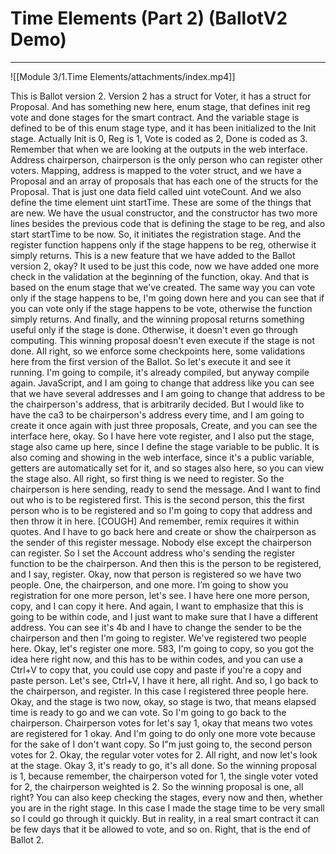 # Time Elements (Part 2) (BallotV2 Demo)
---
![[Module 3/1.Time Elements/attachments/index.mp4]]



This is Ballot version 2. Version 2 has a struct for Voter,
it has a struct for Proposal. And has something new here, enum stage, that defines init reg vote and
done stages for the smart contract. And the variable stage is defined
to be of this enum stage type, and it has been initialized to the Init stage. Actually Init is 0, Reg is 1,
Vote is coded as 2, Done is coded as 3. Remember that when we are looking at
the outputs in the web interface. Address chairperson, chairperson is the
only person who can register other voters. Mapping, address is mapped to the voter
struct, and we have a Proposal and an array of proposals that has each
one of the structs for the Proposal. That is just one data field
called uint voteCount. And we also define the time
element uint startTime. These are some of the things that are new. We have the usual constructor, and the constructor has two more lines besides
the previous code that is defining the stage to be reg, and
also start startTime to be now. So, it initiates the registration stage. And the register function happens
only if the stage happens to be reg, otherwise it simply returns. This is a new feature that we have
added to the Ballot version 2, okay? It used to be just this code,
now we have added one more check in the validation at the beginning
of the function, okay. And that is based on the enum
stage that we've created. The same way you can vote only
if the stage happens to be, I'm going down here and you can see
that if you can vote only if the stage happens to be vote,
otherwise the function simply returns. And finally, and the winning proposal returns something
useful only if the stage is done. Otherwise, it doesn't even
go through computing. This winning proposal doesn't even
execute if the stage is not done. All right, so
we enforce some checkpoints here, some validations here from
the first version of the Ballot. So let's execute it and see it running. I'm going to compile, it's already
compiled, but anyway compile again. JavaScript, and I am going to change
that address like you can see that we have several addresses and
I am going to change that address to be the chairperson's address,
that is arbitrarily decided. But I would like to have the ca3 to be
chairperson's address every time, and I am going to create it once again
with just three proposals, Create, and you can see the interface here, okay. So I have here vote register,
and I also put the stage, stage also came up here, since I define
the stage variable to be public. It is also coming and showing in the web
interface, since it's a public variable, getters are automatically set for
it, and so stages also here, so you can view the stage also. All right, so
first thing is we need to register. So the chairperson is here sending,
ready to send the message. And I want to find out who
is to be registered first. This is the second person, this the first
person who is to be registered and so I'm going to copy that address and
then throw it in here. [COUGH] And remember,
remix requires it within quotes. And I have to go back here and create or show the chairperson as the sender
of this register message. Nobody else except
the chairperson can register. So I set the Account address who's
sending the register function to be the chairperson. And then this is the person to be
registered, and I say, register. Okay, now that person is registered so
we have two people. One, the chairperson, and one more. I’m going to show you registration for
one more person, let's see. I have here one more person,
copy, and I can copy it here. And again,
I want to emphasize that this is going to be within code, and I just want to make
sure that I have a different address. You can see it's 4b and I have to change
the sender to be the chairperson and then I'm going to register. We've registered two people here. Okay, let's register one more. 583, I'm going to copy, so
you got the idea here right now, and this has to be within codes, and
you can use a Ctrl+V to copy that, you could use copy and
paste if you're a copy and paste person. Let's see, Ctrl+V,
I have it here, all right. And so, I go back to the chairperson,
and register. In this case I registered
three people here. Okay, and the stage is two now,
okay, so stage is two, that means elapsed time is ready to go and
we can vote. So I'm going to go back
to the chairperson. Chairperson votes for let's say 1, okay that means two votes
are registered for 1 okay. And I'm going to do only one more vote
because for the sake of I don't want copy. So I"m just going to,
the second person votes for 2. Okay, the regular voter votes for 2. All right, and
now let's look at the stage. Okay 3, it's ready to go, it's all done. So the winning proposal is 1, because
remember, the chairperson voted for 1, the single voter voted for 2,
the chairperson weighted is 2. So the winning proposal is one, all right? You can also keep checking the stages,
every now and then, whether you are in the right stage. In this case I made the stage
time to be very small so I could go through it quickly. But in reality, in a real smart
contract it can be few days that it be allowed to vote, and so on. Right, that is the end of Ballot 2.